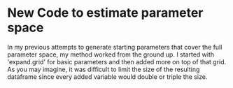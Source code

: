 # New Code to estimate parameter space

In my previous attempts to generate starting parameters that cover the full parameter space, my method worked from the ground up. I started with 'expand.grid' for basic parameters and then added more on top of that grid. As you may imagine, it was difficult to limit the size of the resulting dataframe since every added variable would double or triple the size. 
